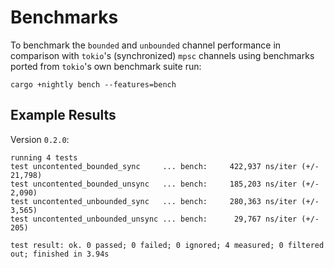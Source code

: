 # Benchmarks

To benchmark the `bounded` and `unbounded` channel performance in comparison
with `tokio`'s (synchronized) `mpsc` channels using benchmarks ported from
`tokio`'s own benchmark suite run:

```shell
cargo +nightly bench --features=bench
```

## Example Results

Version `0.2.0`:

```
running 4 tests
test uncontented_bounded_sync     ... bench:     422,937 ns/iter (+/- 21,798)
test uncontented_bounded_unsync   ... bench:     185,203 ns/iter (+/- 2,090)
test uncontented_unbounded_sync   ... bench:     280,363 ns/iter (+/- 3,565)
test uncontented_unbounded_unsync ... bench:      29,767 ns/iter (+/- 205)

test result: ok. 0 passed; 0 failed; 0 ignored; 4 measured; 0 filtered out; finished in 3.94s
```